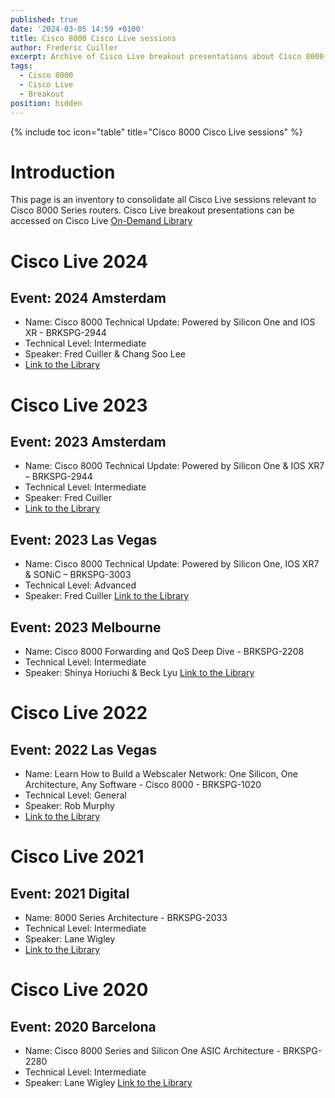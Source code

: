 ```yaml
---
published: true
date: '2024-03-05 14:59 +0100'
title: Cisco 8000 Cisco Live sessions
author: Frederic Cuiller
excerpt: Archive of Cisco Live breakout presentations about Cisco 8000
tags:
  - Cisco 8000
  - Cisco Live
  - Breakout
position: hidden
---
```

{% include toc icon="table" title="Cisco 8000 Cisco Live sessions" %}

# Introduction
This page is an inventory to consolidate all Cisco Live sessions relevant to Cisco 8000 Series routers. Cisco Live breakout presentations can be accessed on Cisco Live [On-Demand Library](https://www.ciscolive.com/on-demand/on-demand-library.html)

# Cisco Live 2024
## Event: 2024 Amsterdam
- Name: Cisco 8000 Technical Update: Powered by Silicon One and IOS XR - BRKSPG-2944  
- Technical Level: Intermediate  
- Speaker: Fred Cuiller & Chang Soo Lee  
- [Link to the Library](https://www.ciscolive.com/on-demand/on-demand-library.html?search=undefined&search=undefined#/session/1707505566278001pn3j)

# Cisco Live 2023
## Event: 2023 Amsterdam
- Name: Cisco 8000 Technical Update: Powered by Silicon One & IOS XR7 – BRKSPG-2944  
- Technical Level: Intermediate  
- Speaker: Fred Cuiller  
- [Link to the Library](https://www.ciscolive.com/on-demand/on-demand-library.html?search=undefined&search=undefined#/session/1675722398519001tQ7h)

## Event: 2023 Las Vegas
- Name: Cisco 8000 Technical Update: Powered by Silicon One, IOS XR7 & SONiC – BRKSPG-3003
- Technical Level: Advanced
- Speaker: Fred Cuiller
[Link to the Library](https://www.ciscolive.com/on-demand/on-demand-library.html?search=undefined&search=undefined#/session/1686177807779001VGjJ)


## Event: 2023 Melbourne
- Name: Cisco 8000 Forwarding and QoS Deep Dive - BRKSPG-2208
- Technical Level: Intermediate
- Speaker: Shinya Horiuchi & Beck Lyu
[Link to the Library](https://www.ciscolive.com/on-demand/on-demand-library.html?search=undefined&search=undefined#/session/1701824108215001ncHu)

# Cisco Live 2022
## Event: 2022 Las Vegas
- Name: Learn How to Build a Webscaler Network: One Silicon, One Architecture, Any Software - Cisco 8000 - BRKSPG-1020
- Technical Level: General
- Speaker: Rob Murphy
- [Link to the Library](https://www.ciscolive.com/on-demand/on-demand-library.html?search=undefined&search=undefined#/session/1655424184177001QsBH)


# Cisco Live 2021
## Event: 2021 Digital
- Name: 8000 Series Architecture - BRKSPG-2033
- Technical Level: Intermediate
- Speaker: Lane Wigley
- [Link to the Library](https://www.ciscolive.com/on-demand/on-demand-library.html?search=undefined&search=undefined#/session/16360602368290017vat)

# Cisco Live 2020
## Event: 2020 Barcelona
- Name: Cisco 8000 Series and Silicon One ASIC Architecture - BRKSPG-2280
- Technical Level: Intermediate
- Speaker: Lane Wigley
[Link to the Library](https://www.ciscolive.com/on-demand/on-demand-library.html?search=undefined&search=undefined#/session/16360599875380017tX4)


